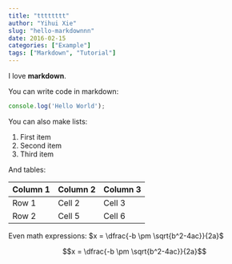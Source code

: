 ```yaml
---
title: "tttttttt"
author: "Yihui Xie"
slug: "hello-markdownnn"
date: 2016-02-15
categories: ["Example"]
tags: ["Markdown", "Tutorial"]
---
```


I love **markdown**.

You can write code in markdown:

```js
console.log('Hello World');
```

You can also make lists:

1. First item
2. Second item
3. Third item

And tables:

| Column 1 | Column 2 | Column 3 |
|----------|----------|----------|
| Row 1    | Cell 2   | Cell 3   |
| Row 2    | Cell 5   | Cell 6   |

Even math expressions: $x = \dfrac{-b \pm \sqrt{b^2-4ac}}{2a}$

$$x = \dfrac{-b \pm \sqrt{b^2-4ac}}{2a}$$
